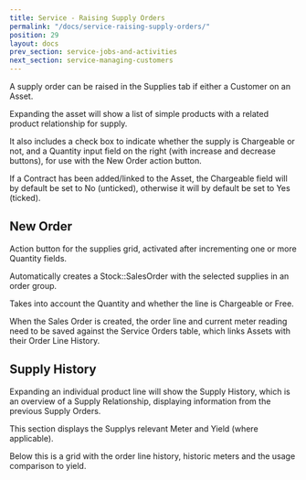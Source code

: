```yaml
---
title: Service - Raising Supply Orders
permalink: "/docs/service-raising-supply-orders/"
position: 29
layout: docs
prev_section: service-jobs-and-activities
next_section: service-managing-customers
---
```


A supply order can be raised in the Supplies tab if either a Customer on an Asset.

Expanding the asset will show a list of simple products with a related product relationship for supply.

It also includes a check box to indicate whether the supply is Chargeable or not, and a Quantity input field on the right (with increase and decrease buttons), for use with the New Order action button.

If a Contract has been added/linked to the Asset, the Chargeable field will by default be set to No (unticked), otherwise it will by default be set to Yes (ticked).

## New Order

Action button for the supplies grid, activated after incrementing one or more Quantity fields.

Automatically creates a Stock::SalesOrder with the selected supplies in an order group.

Takes into account the Quantity and whether the line is Chargeable or Free.

When the Sales Order is created, the order line and current meter reading need to be saved against the Service Orders table, which links Assets with their Order Line History.

## Supply History

Expanding an individual product line will show the Supply History, which is an overview of a Supply Relationship, displaying information from the previous Supply Orders.

This section displays the Supplys relevant Meter and Yield (where applicable).

Below this is a grid with the order line history, historic meters and the usage comparison to yield.

